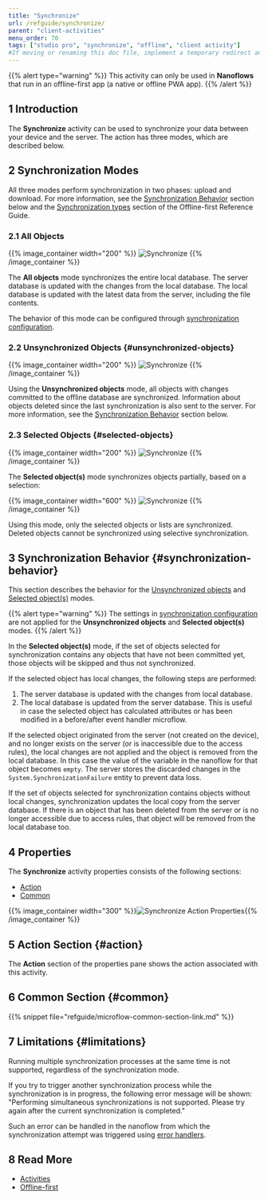 ```yaml
---
title: "Synchronize"
url: /refguide/synchronize/
parent: "client-activities"
menu_order: 70
tags: ["studio pro", "synchronize", "offline", "client activity"]
#If moving or renaming this doc file, implement a temporary redirect and let the respective team know they should update the URL in the product. See Mapping to Products for more details.
---
```


{{% alert type="warning" %}}
This activity can only be used in **Nanoflows** that run in an offline-first app (a native or offline PWA app).
{{% /alert %}}

## 1 Introduction

The **Synchronize** activity can be used to synchronize your data between your device and the server.  The action has three modes, which are described below.

## 2 Synchronization Modes

All three modes perform synchronization in two phases: upload and download. For more information, see the [Synchronization Behavior](#synchronization-behavior) section below and the [Synchronization types](offline-first#synchronization-types) section of the Offline-first Reference Guide.

### 2.1 All Objects

{{% image_container width="200" %}}
![Synchronize](attachments/client-activities/synchronize.png)
{{% /image_container %}}

The **All objects** mode synchronizes the entire local database. The server database is updated with the changes from the local database. The local database is updated with the latest data from the server, including the file contents.

The behavior of this mode can be configured through [synchronization configuration](offline-first#customizable-synchronization).

### 2.2 Unsynchronized Objects {#unsynchronized-objects}

{{% image_container width="200" %}}
![Synchronize](attachments/client-activities/synchronize-unsynchronized-objects.png)
{{% /image_container %}}

Using the **Unsynchronized objects** mode, all objects with changes committed to the offline database are synchronized. Information about objects deleted since the last synchronization is also sent to the server. For more information, see the [Synchronization Behavior](#synchronization-behavior) section below.

### 2.3 Selected Objects {#selected-objects}

{{% image_container width="200" %}}
![Synchronize](attachments/client-activities/synchronize-objects.png)
{{% /image_container %}}

The **Selected object(s)** mode synchronizes objects partially, based on a selection:

{{% image_container width="600" %}}
![Synchronize](attachments/client-activities/synchronize-objects-selection.png)
{{% /image_container %}}

Using this mode, only the selected objects or lists are synchronized. Deleted objects cannot be synchronized using selective synchronization. 

## 3 Synchronization Behavior {#synchronization-behavior}

This section describes the behavior for the [Unsynchronized objects](#unsynchronized-objects) and [Selected object(s)](#selected-objects) modes.

{{% alert type="warning" %}}
The settings in [synchronization configuration](offline-first#customizable-synchronization) are not applied for the **Unsynchronized objects** and **Selected object(s)** modes.
{{% /alert %}}

In the **Selected object(s)** mode, if the set of objects selected for synchronization contains any objects that have not been committed yet, those objects will be skipped and thus not synchronized.

If the selected object has local changes, the following steps are performed:

1. The server database is updated with the changes from local database.
2. The local database is updated from the server database. This is useful in case the selected object has calculated attributes or has been modified in a before/after event handler microflow.

If the selected object originated from the server (not created on the device), and no longer exists on the server (or is inaccessible due to the access rules), the local changes are not applied and the object is removed from the local database. In this case the value of the variable in the nanoflow for that object becomes `empty`. The server stores the discarded changes in the `System.SynchronizationFailure` entity to prevent data loss.

If the set of objects selected for synchronization contains objects without local changes, synchronization updates the local copy from the server database. If there is an object that has been deleted from the server or is no longer accessible due to access rules, that object will be removed from the local database too.

## 4 Properties

The **Synchronize** activity properties consists of the following sections:

* [Action](#action)
* [Common](#common)

{{% image_container width="300" %}}![Synchronize Action Properties](attachments/client-activities/synchronize-properties.png){{% /image_container %}}

## 5 Action Section {#action}

The **Action** section of the properties pane shows the action associated with this activity.

## 6 Common Section {#common}

{{% snippet file="refguide/microflow-common-section-link.md" %}}

## 7 Limitations {#limitations}

Running multiple synchronization processes at the same time is not supported, regardless of the synchronization mode.

If you try to trigger another synchronization process while the synchronization is in progress, the following error message will be shown: "Performing simultaneous synchronizations is not supported. Please try again after the current synchronization is completed."

Such an error can be handled in the nanoflow from which the synchronization attempt was triggered using [error handlers](/refguide/error-event#errorhandlers).

## 8 Read More

* [Activities](activities)
* [Offline-first](offline-first)
